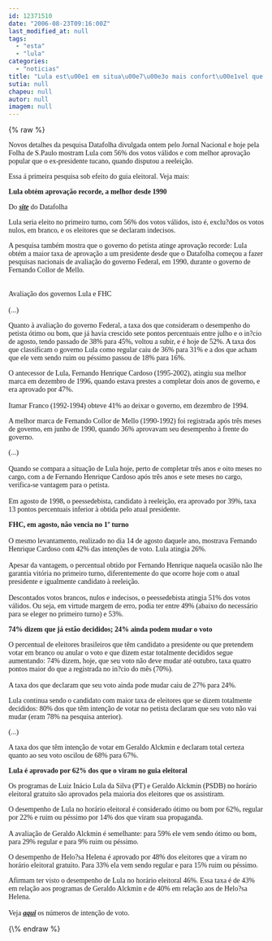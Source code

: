```yaml
---
id: 12371510
date: "2006-08-23T09:16:00Z"
last_modified_at: null
tags:
  - "esta"
  - "lula"
categories:
  - "noticias"
title: "Lula est\u00e1 em situa\u00e7\u00e3o mais confort\u00e1vel que FHC em 98"
sutia: null
chapeu: null
autor: null
imagem: null
---
```

{\% raw %}
<p><P><FONT face=Verdana>Novos detalhes da pesquisa Datafolha divulgada ontem pelo Jornal Nacional e hoje pela Folha de S.Paulo mostram Lula com 56% dos votos válidos e com melhor aprovação popular que o ex-presidente tucano, quando disputou a reeleição.</FONT></P></p>
<p><P><FONT face=Verdana>Essa á primeira pesquisa sob efeito do guia eleitoral. V</FONT><FONT face=Verdana>eja mais:</FONT></P></p>
<p><P><FONT face=Verdana><STRONG>Lula obtém aprovação recorde, a melhor desde 1990</STRONG></FONT></P></p>
<p><P><FONT face=Verdana>Do <STRONG><EM><U><A href=\"https://datafolha.folha.uol.com.br/\" target=_blank>site</A></U></EM></STRONG> do Datafolha</FONT></P></p>
<p><P><FONT face=Verdana>Lula seria eleito no primeiro turno, com 56% dos votos válidos, isto é, exclu?dos os votos nulos, em branco, e os eleitores que se declaram indecisos. </FONT></P></p>
<p><P><FONT face=Verdana>A pesquisa também mostra que o governo do petista atinge aprovação recorde: Lula obtém a maior taxa de aprovação a um presidente desde que o Datafolha começou a fazer pesquisas nacionais de avaliação do governo Federal, em 1990, durante o governo de Fernando Collor de Mello.</FONT></P></p>
<p><P><BR><FONT face=Verdana>Avaliação dos governos Lula e FHC<BR><BR>(...)</FONT></P></p>
<p><P><FONT face=Verdana>Quanto à avaliação do governo Federal, a taxa dos que consideram o desempenho do petista ótimo ou bom, que já havia crescido sete pontos percentuais entre julho e o in?cio de agosto, tendo passado de 38% para 45%, voltou a subir, e é hoje de 52%. A taxa dos que classificam o governo Lula como regular caiu de 36% para 31% e a dos que acham que ele vem sendo ruim ou péssimo passou de 18% para 16%.</FONT></P></p>
<p><P><FONT face=Verdana>O antecessor de Lula, Fernando Henrique Cardoso (1995-2002), atingiu sua melhor marca em dezembro de 1996, quando estava prestes a completar dois anos de governo, e era aprovado por 47%. <BR><BR>Itamar Franco (1992-1994) obteve 41% ao deixar o governo, em dezembro de 1994. </FONT></P></p>
<p><P><FONT face=Verdana>A melhor marca de Fernando Collor de Mello (1990-1992) foi registrada após três meses de governo, em junho de 1990, quando 36% aprovavam seu desempenho à frente do governo. </FONT></P></p>
<p><P><FONT face=Verdana>(...)<BR><BR>Quando se compara a situação de Lula hoje, perto de completar três anos e oito meses no cargo, com a de Fernando Henrique Cardoso após três anos e sete meses no cargo, verifica-se vantagem para o petista. <BR><BR>Em agosto de 1998, o peessedebista, candidato à reeleição, era aprovado por 39%, taxa 13 pontos percentuais inferior à obtida pelo atual presidente. </FONT></P></p>
<p><P><FONT face=Verdana><STRONG>FHC, em agosto, não vencia no 1º turno<BR></STRONG><BR>O mesmo levantamento, realizado no dia 14 de agosto daquele ano, mostrava Fernando Henrique Cardoso com 42% das intenções de voto. Lula atingia 26%. <BR><BR>Apesar da vantagem, o percentual obtido por Fernando Henrique naquela ocasião não lhe garantia vitória no primeiro turno, diferentemente do que ocorre hoje com o atual presidente e igualmente candidato à reeleição. <BR><BR>Descontados votos brancos, nulos e indecisos, o peessedebista atingia 51% dos votos válidos. Ou seja, em virtude margem de erro, podia ter entre 49% (abaixo do necessário para se eleger no primeiro turno) e 53%. </FONT></P></p>
<p><P><FONT face=Verdana><STRONG>74% dizem que já estão decididos; 24% ainda podem mudar o voto</STRONG></FONT></P></p>
<p><P><FONT face=Verdana>O percentual de eleitores brasileiros que têm candidato a presidente ou que pretendem votar em branco ou anular o voto e que dizem estar totalmente decididos segue aumentando: 74% dizem, hoje, que seu voto não deve mudar até outubro, taxa quatro pontos maior do que a registrada no in?cio do mês (70%). <BR><BR>A taxa dos que declaram que seu voto ainda pode mudar caiu de 27% para 24%. </FONT></P></p>
<p><P><FONT face=Verdana>Lula continua sendo o candidato com maior taxa de eleitores que se dizem totalmente decididos: 80% dos que têm intenção de votar no petista declaram que seu voto não vai mudar (eram 78% na pesquisa anterior). </FONT></P></p>
<p><P><FONT face=Verdana>(...)</FONT></P></p>
<p><P><FONT face=Verdana>A taxa dos que têm intenção de votar em Geraldo Alckmin e declaram total certeza quanto ao seu voto oscilou de 68% para 67%. </FONT></P></p>
<p><P><FONT face=Verdana><STRONG>Lula é aprovado por 62% dos que o viram no guia eleitoral</STRONG></FONT></P></p>
<p><P><FONT face=Verdana>Os programas de Luiz Inácio Lula da Silva (PT) e Geraldo Alckmin (PSDB) no horário eleitoral gratuito são aprovados pela maioria dos eleitores que os assistiram. </FONT></P></p>
<p><P><FONT face=Verdana>O desempenho de Lula no horário eleitoral é considerado ótimo ou bom por 62%, regular por 22% e ruim ou péssimo por 14% dos que viram sua propaganda. <BR><BR>A avaliação de Geraldo Alckmin é semelhante: para 59% ele vem sendo ótimo ou bom, para 29% regular e para 9% ruim ou péssimo.</FONT></P></p>
<p><P><FONT face=Verdana>O desempenho de Helo?sa Helena é aprovado por 48% dos eleitores que a viram no horário eleitoral gratuito. Para 33% ela vem sendo regular e para 15% ruim ou péssimo. </FONT></P></p>
<p><P><FONT face=Verdana>Afirmam ter visto o desempenho de Lula no horário eleitoral 46%. Essa taxa é de 43% em relação aos programas de Geraldo Alckmin e de 40% em relação aos de Helo?sa Helena.<BR><BR>Veja <STRONG><EM><U><A href=\"https://jc3.uol.com.br/blogs/jc/2006/08/22/index.php#930\">aqui</A></U></EM></STRONG> os números de intenção de voto.</FONT></P> </p>
{\% endraw %}